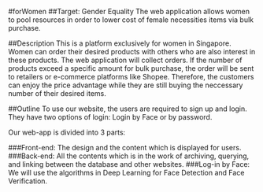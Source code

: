 #forWomen
##Target: Gender Equality
The web application allows women to pool resources in order to lower cost of female necessities items via bulk purchase.

##Description
This is a platform exclusively for women in Singapore. Women can order their desired products with others who are also interest in these products. The web application will collect orders. If the number of products exceed a specific amount for bulk purchase, the order will be sent to retailers or e-commerce platforms like Shopee. Therefore, the customers can enjoy the price advantage while they are still buying the neccessary number of their desired items.

##Outline
To use our website, the users are required to sign up and login. They have two options of login: Login by Face or by password.

Our web-app is divided into 3 parts:

###Front-end: The design and the content which is displayed for users.
###Back-end: All the contents which is in the work of archiving, querying, and linking between the database and other websites.
###Log-in by Face: We will use the algorithms in Deep Learning for Face Detection and Face Verification.
